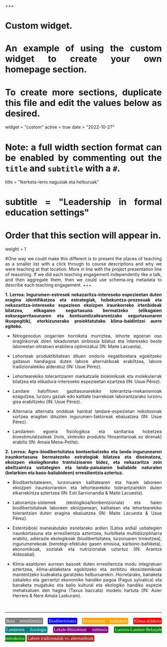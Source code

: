 +++
# Custom widget.
# An example of using the custom widget to create your own homepage section.
# To create more sections, duplicate this file and edit the values below as desired.
widget = "custom"
active = true
date = "2022-10-27"


# Note: a full width section format can be enabled by commenting out the `title` and `subtitle` with a `#`.
title = "Ikerketa-lerro nagusiak eta helburuak"
# subtitle = "Leadership in formal education settings"


# Order that this section will appear in.
weight = 1

#One way we could make this different is to present the places of teaching as a smaller list with a click through to course descriptions and why we were teaching at that location. More in line with the project presentation line of reasoning. If we did each teaching engagement independently like a talk, and then aggregate them, then we could use schema.org metadata to describe each teaching engagement.
+++

<body style="text-align:justify">

**1. Lerroa: Ingurumen-estresek nekazaritza-intereseko espezieetan duten eragina identifikatzea eta estrategiak, hobekuntza-prozesuak eta nekazaritza-intereseko espezieen ekoizpen iraunkorreko irtenbideak bilatzea, elikagaien segurtasuna bermatzeko (elikagaien eskuragarritasunaren eta kontsumitzailearentzako segurtasunaren ikuspegitik), etorkizunerako proiektatutako klima-baldintzei aurre egiteko.**

+ Nitrogenodun ongarrien horniketa murriztea, lehorte egoeran oso eraginkorrak diren lekadunetan sinbiosia bilatuz eta intereseko beste laboreetan nitratoen erabilera optimizatuz (IN: Maite Lacuesta).

+ Lehorteak produktibitatean dituen ondorio negatiboetara egokitzeko gaitasun handiagoa duten labore alternatiboak erabiltzea, labore tradizionalekiko alderatuz (IN: Usue Pérez).

+ Lehortearekiko tolerantziaren markatzaile biokimikoak eta molekularrak bilatzea eta elikadura-intereseko espezieetan ezartzea (IN: Usue Pérez).

+ Landare halofitoen gazitasunarekiko tolerantzia-mekanismoak ezagutzea, lurzoru gaziak edo kalitate txarrekoak laborantzarako lurzoru gisa erabiltzeko (IN: Usue Pérez).

+ Alternaria alternata onddoak hainbat landare-espezietan mikotoxinak sortzea eragiten dituzten ingurumen-faktoreak ebaluatzea (IN: Usue Pérez).

+ Landareen egoera fisiologikoa eta sanitarioa hobetzea bioestimulatzaileak (hots, sintesiko produktu fitosanitarioak ez direnak) erabiliz (IN: Amaia Mena-Petite).


**2. Lerroa: Agro-biodibertsitatea kontserbatzeko eta landa-ingurunearen iraunkortasuna bermatezeko estrategiak bilatzea eta diseinatzea, ekoizpen ekologikorako trantsizioaren bidez, eta nekazaritza zein abeltzaintza ustiategien eta landa-paisaiaren baliabide naturalen (belarkien eta baso-baliabideen) erresilientzia aztertuz.**

+ Biodibertsitatearen, lurzoruaren kalitatearen eta hauek laboreen ekoizpen iraunkorrarekin eta lehortearekiko tolerantziarekin duten elkarrekintza aztertzea (IN: Esti Sarrionandia & Maite Lacuesta).

+ Laborantza-sistemek (ekologikoa/konbentzionala) eta haien biodibertsitateak laboreen ekoizpenean, kalitatean eta lehortearekiko tolerantzian duten eragina ebaluatzea (IN: Maite Lacuesta & Usue Pérez).

+ Estentsiboki maneiatutako esnetarako ardien (Latxa ardia) ustiategien iraunkortasuna eta erresilientzia aztertzea, hurbilketa multidisziplinarra erabiliz, adierazle ekologikoak (biodibertsitatea, lurzoruaren trinkotzea), ingurumenekoak (berotegi-efektuko gasen emisioa, karbono-bahiketa), ekonomikoak, sozialak eta nutrizionalak uztartuz (IN: Arantza Aldezabal).

+ Klima-asalduren aurrean basoek duten erresilientzia modu integratuan aztertzea, klima-aldaketara egokitzeko eta zerbitzu ekosistemikoak mantentzeko kudeaketa garatzeko helburuarekin. Horretarako, banaketa zabaleko eta garrantzi ekonomiko handiko pagoa (Fagus sylvatica) eta banaketa mugatuko eta balio kultural eta ekologiko handiko espezie mehatxatuen den hagina (Taxus baccata) modelo hartuta (IN: Asier Herrero & Nere Amaia Laskurain).

</body>

</body>

<br>

---

<p style = "font-family:'Brush Script MT', cursive; line-height: 200%">
<span style="color:white; border-radius: 4px; padding: 3px; background-color:gray">Baso erresilientzia</span>
<span style="color:white; border-radius: 4px; padding: 3px; background-color:blue">Biodibertsitatea</span>
<span style="color:white; border-radius: 4px; padding: 3px; background-color:orange">Ekosistemen kudeaketa</span>
<span style="color:white; border-radius: 4px; padding: 3px; background-color:red">Klima-aldaketa</span>
<span style="color:white; border-radius: 4px; padding: 3px; background-color:teal">Landareen fisiologia</span>
<span style="color:white; border-radius: 4px; padding: 3px; background-color:purple"> Lekale-Rhizobium sinbiosia</span>
<span style="color:white; border-radius: 4px; padding: 3px; background-color:green">Lurzoru-Landare-Belarjale interakzioa</span>
<span style="color:white; border-radius: 4px; padding: 3px; background-color:brown">Labore tradizionalak vs. alternatiboak</span>

</p>